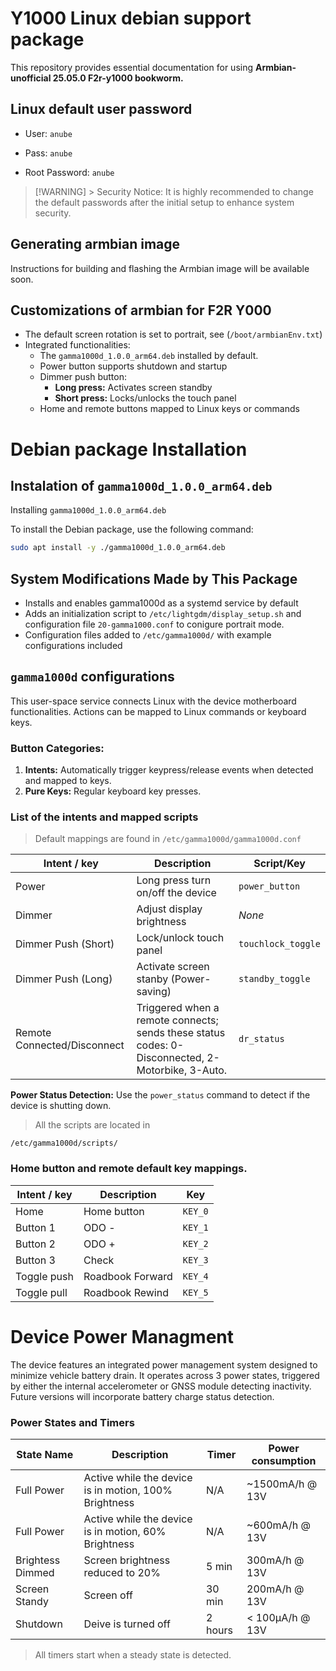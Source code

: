 # Y1000 Linux debian support package

This repository provides essential documentation for using **Armbian-unofficial 25.05.0 F2r-y1000 bookworm.**

## Linux default user password 

- User: `anube`
- Pass: `anube`

- Root Password: `anube`


> [!WARNING] > Security Notice: It is highly recommended to change the default passwords after the initial setup to enhance system security.

## Generating armbian image

Instructions for building and flashing the Armbian image will be available soon.

## Customizations of armbian for F2R Y000
 
- The default screen rotation is set to portrait, see (`/boot/armbianEnv.txt`)
- Integrated functionalities:
    - The `gamma1000d_1.0.0_arm64.deb` installed by default.
    - Power button supports shutdown and startup
    - Dimmer push button:
        - **Long press:** Activates screen standby
        - **Short press:** Locks/unlocks the touch panel
    - Home and remote buttons mapped to Linux keys or commands

# Debian package Installation

## Instalation of `gamma1000d_1.0.0_arm64.deb`


Installing `gamma1000d_1.0.0_arm64.deb`

To install the Debian package, use the following command:
```bash
sudo apt install -y ./gamma1000d_1.0.0_arm64.deb
```
## System Modifications Made by This Package

- Installs and enables gamma1000d as a systemd service by default
- Adds an initialization script to `/etc/lightgdm/display_setup.sh` and configuration file `20-gamma1000.conf` to conigure portrait mode.
- Configuration files added to `/etc/gamma1000d/` with example configurations included

## `gamma1000d` configurations

This user-space service connects Linux with the device motherboard functionalities. Actions can be mapped to Linux commands or keyboard keys.

### Button Categories:

1. **Intents:** Automatically trigger keypress/release events when detected and mapped to keys.
2. **Pure Keys:** Regular keyboard key presses.

###  List of the intents and mapped scripts

>Default mappings are found in  `/etc/gamma1000d/gamma1000d.conf`

| Intent / key | Description  | Script/Key | 
|--------------|--------------|------------|
| Power        | Long press turn on/off the device| `power_button` |
| Dimmer       | Adjust display brightness| *None*
| Dimmer Push (Short)| Lock/unlock touch panel | `touchlock_toggle`
| Dimmer Push (Long) | Activate screen stanby (Power-saving) | `standby_toggle`
| Remote Connected/Disconnect  | Triggered when a remote connects; sends these status codes: 0-Disconnected, 2-Motorbike, 3-Auto. | `dr_status`

**Power Status Detection:** Use the  `power_status` command to detect if the device is shutting down.
>All the scripts are located in 
```
/etc/gamma1000d/scripts/
```

### Home button and remote default key mappings.
| Intent / key | Description  | Key | 
|--------------|--------------|------------|
| Home         | Home button | `KEY_0` |
| Button 1     | ODO - | `KEY_1` |
| Button 2     | ODO + | `KEY_2` |
| Button 3     | Check | `KEY_3` |
| Toggle push  | Roadbook Forward | `KEY_4` |
| Toggle pull  | Roadbook Rewind| `KEY_5` |



# Device Power Managment

The device features an integrated power management system designed to minimize vehicle battery drain. It operates across 3 power states, triggered by either the internal accelerometer or GNSS module detecting inactivity. Future versions will incorporate battery charge status detection.

### Power States and Timers
| State Name | Description | Timer | Power consumption |
| ---------- | ----------- | ----- | ----------------  |
| Full Power |Active while the device is in motion, 100% Brightness| N/A | ~1500mA/h @ 13V |
| Full Power |Active while the device is in motion, 60% Brightness| N/A | ~600mA/h @ 13V |
| Brightess Dimmed | Screen brightness reduced to 20% | 5 min | 300mA/h @ 13V
| Screen Standy | Screen off | 30 min | 200mA/h @ 13V
| Shutdown | Deive is turned off | 2 hours | < 100μA/h @ 13V

>All timers start when a steady state is detected.















